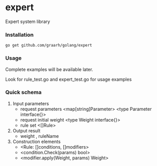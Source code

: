 expert
======

Expert system library

### Installation

    go get github.com/graarh/golang/expert

### Usage

Complete examples will be available later.

Look for rule_test.go and expert_test.go
for usage examples

### Quick schema

1. Input parameters
   - request parameters <map[string]Parameter> <type Parameter interface{}>
   - request initial weight <Weight> <type Weight interface{}>
   - rule set <[]Rule>
2. Output result
   - weight <Weight>, ruleName <string>
3. Construction elements
   - <Rule: []conditions, []modifiers>
   - <condition.Check(params) bool>
   - <modifier.apply(Weight, params) Weight>
